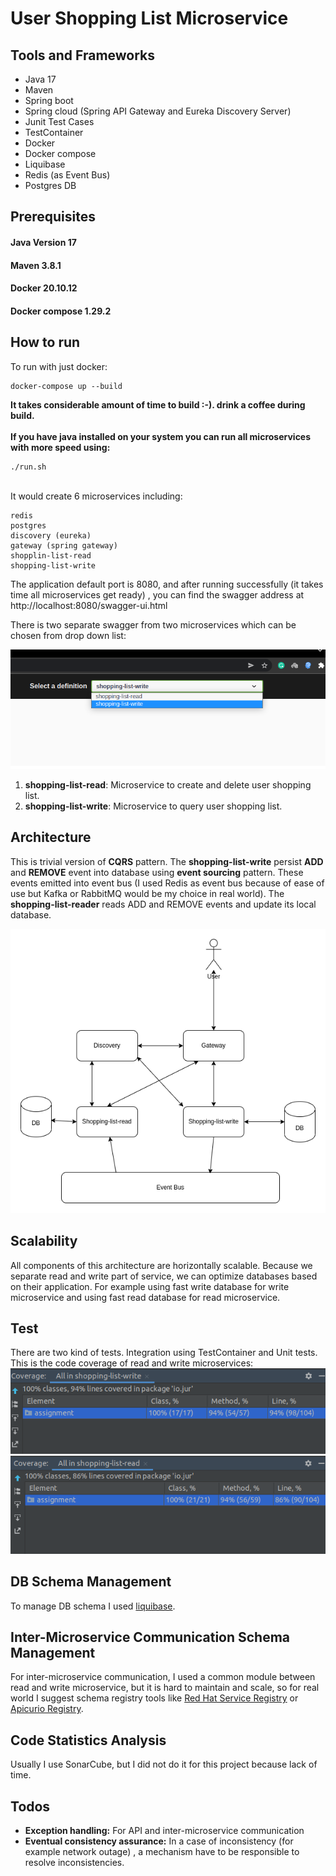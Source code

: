 # User Shopping List Microservice
## Tools and Frameworks
- Java 17
- Maven
- Spring boot
- Spring cloud (Spring API Gateway and Eureka Discovery Server)
- Junit Test Cases
- TestContainer
- Docker
- Docker compose
- Liquibase
- Redis (as Event Bus)
- Postgres DB

## Prerequisites

#### Java Version 17
#### Maven 3.8.1
#### Docker 20.10.12
#### Docker compose 1.29.2

## How to run
To run with just docker:
```shell
docker-compose up --build
```
**It takes considerable amount of time to build :-). drink a coffee during build.**
<br/>
<br/>
**If you have java installed on your system you can run all microservices with more speed using:** 
```shell
./run.sh
```
<br/>
It would create 6 microservices including: 

```shell
redis
postgres
discovery (eureka)
gateway (spring gateway)
shopplin-list-read
shopping-list-write
```
The application default port is 8080, and after running successfully (it takes 
time all microservices get ready) ,
you can find the swagger address at http://localhost:8080/swagger-ui.html
<p></p>
There is two separate swagger from two microservices which can be chosen from 
drop down list:

![select service](./img/1.png)

1. **shopping-list-read**: Microservice to create and delete user shopping list.
2. **shopping-list-write**: Microservice to query user shopping list.

## Architecture
This is trivial version of **CQRS** pattern. The **shopping-list-write** persist **ADD** and 
**REMOVE** event into database using **event sourcing** pattern. These events emitted into 
event bus (I used Redis as event bus because of ease of use but Kafka or RabbitMQ would be 
my choice in real world). The **shopping-list-reader** reads ADD and REMOVE events and update 
its local database. 


![select service](./img/2.png)
## Scalability 
All components of this architecture are horizontally scalable. Because we separate read and write
part of service, we can optimize databases based on their application. For example using fast write 
database for write microservice and using fast read database for read microservice. 

## Test
There are two kind of tests. Integration using TestContainer and Unit tests.
<br/>
This is the code coverage of read and write microservices: 
![img.png](img/img.png)
![img_1.png](img/img_1.png)

## DB Schema Management
To manage DB schema I used [liquibase](https://liquibase.org/).
## Inter-Microservice Communication Schema Management
For inter-microservice communication, I used a common module between read and write 
microservice, but it is hard to maintain and scale, so for real world I suggest 
schema registry tools like 
[Red Hat Service Registry](https://access.redhat.com/documentation/en-us/red_hat_amq/7.6/html/using_amq_streams_on_openshift/service-registry-str) 
or [Apicurio Registry](https://www.apicur.io/registry/).
## Code Statistics Analysis
Usually I use SonarCube, but I did not do it for this project because lack of time.
## Todos
- **Exception handling:** For API and inter-microservice communication
- **Eventual consistency assurance:** In a case of inconsistency (for example network outage)
, a mechanism have to be responsible to resolve inconsistencies. 

